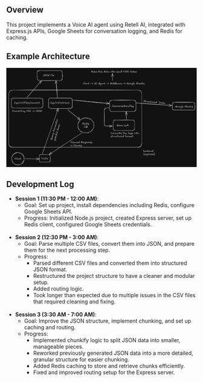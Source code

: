 ## Overview

This project implements a Voice AI agent using Retell AI, integrated with Express.js APIs, Google Sheets for conversation logging, and Redis for caching.

## Example Architecture

![Example Archutecture](./github-assets/Example-Architecture.png)

## Development Log

- **Session 1 (11:30 PM - 12:00 AM)**:
  - Goal: Set up project, install dependencies including Redis, configure Google Sheets API.
  - Progress: Initialized Node.js project, created Express server, set up Redis client, configured Google Sheets credentials.
    <br><br>
- **Session 2 (12:30 PM - 3:00 AM)**:
  - Goal: Parse multiple CSV files, convert them into JSON, and prepare them for the next processing step.
  - Progress:
    - Parsed different CSV files and converted them into structured JSON format.
    - Restructured the project structure to have a cleaner and modular setup.
    - Added routing logic.
    - Took longer than expected due to multiple issues in the CSV files that required cleaning and fixing.
      <br><br>
- **Session 3 (3:30 AM - 7:00 AM)**:
  - Goal: Improve the JSON structure, implement chunking, and set up caching and routing.
  - Progress: 
    - Implemented chunkify logic to split JSON data into smaller, manageable pieces.
    - Reworked previously generated JSON data into a more detailed, granular structure for easier chunking.
    - Added Redis caching to store and retrieve chunks efficiently.
    - Fixed and improved routing setup for the Express server.
